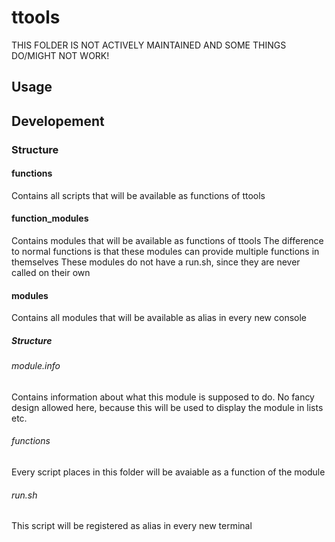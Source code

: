 # ttools

THIS FOLDER IS NOT ACTIVELY MAINTAINED AND SOME THINGS DO/MIGHT NOT WORK!

## Usage

## Developement

### Structure

#### functions
Contains all scripts that will be available as functions of ttools

#### function_modules
Contains modules that will be available as functions of ttools
The difference to normal functions is that these modules can provide multiple functions in themselves
These modules do not have a run.sh, since they are never called on their own

#### modules
Contains all modules that will be available as alias in every new console

##### Structure

###### module.info
Contains information about what this module is supposed to do. 
No fancy design allowed here, because this will be used to display the module in lists etc.

###### functions
Every script places in this folder will be avaiable as a function of the module

###### run.sh
This script will be registered as alias in every new terminal

